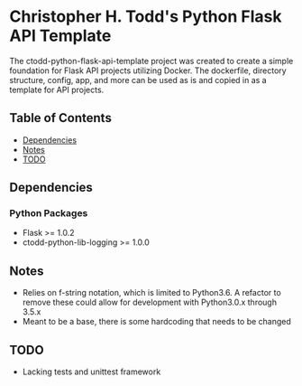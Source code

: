 # Christopher H. Todd's Python Flask API Template

The ctodd-python-flask-api-template project was created to create a simple foundation for Flask API projects utilizing Docker. The dockerfile, directory structure, config, app, and more can be used as is and copied in as a template for API projects.

## Table of Contents

- [Dependencies](#dependencies)
- [Notes](#notes)
- [TODO](#todo)

## Dependencies

### Python Packages

- Flask >= 1.0.2
- ctodd-python-lib-logging >= 1.0.0

## Notes

 - Relies on f-string notation, which is limited to Python3.6.  A refactor to remove these could allow for development with Python3.0.x through 3.5.x
 - Meant to be a base, there is some hardcoding that needs to be changed

## TODO

 - Lacking tests and unittest framework
